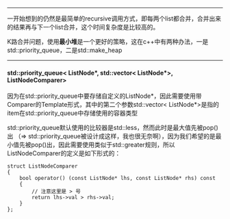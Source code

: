 

---
一开始想到的仍然是最简单的recursive调用方式，即每两个list都合并，合并出来的结果再与下一个list合并，这个时间复杂度是比较高的。

K路合并问题，使用**最小堆**是一个更好的策略，这在c++中有两种办法，一是std::priority_queue，二是std::make_heap

---
#### std::priority_queue< ListNode*, std::vector< ListNode*>, ListNodeComparer>

因为在std::priority_queue中要存储自定义的ListNode*，因此需要使用带Comparer的Template形式，其中的第二个参数std::vector< ListNode*>是指的item在std::priority_queue中存储使用的容器类型

std::priority_queue默认使用的比较器是std::less<int>，然而此时是最大值先被pop()出 （⇒ std::priority_queue被设计成这样，我也很无奈啊），因为我们希望的是最小值先被pop()出，因此需要使用类似于std::greater<int>规则，所以ListNodeComparer的定义是如下形式的：

```
struct ListNodeComparer
{
    bool operator() (const ListNode* lhs, const ListNode* rhs) const
    {
	    // 注意这里是 > 号
        return lhs->val > rhs->val;
    }
};

```
